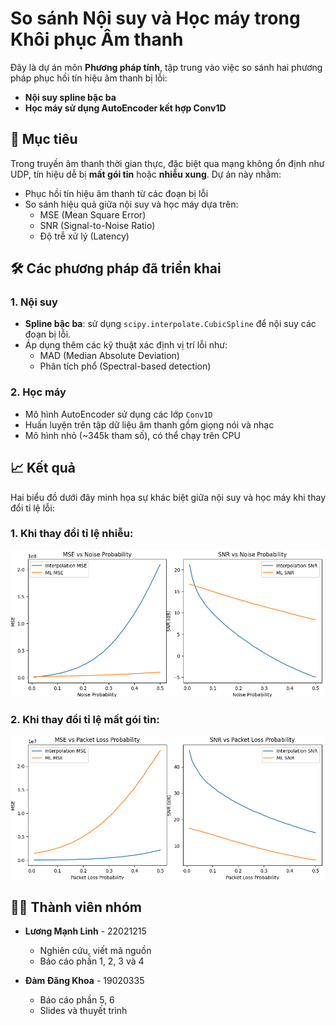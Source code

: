 # So sánh Nội suy và Học máy trong Khôi phục Âm thanh

Đây là dự án môn **Phương pháp tính**, tập trung vào việc so sánh hai phương pháp phục hồi tín hiệu âm thanh bị lỗi:

- **Nội suy spline bậc ba**
- **Học máy sử dụng AutoEncoder kết hợp Conv1D**

## 🧠 Mục tiêu

Trong truyền âm thanh thời gian thực, đặc biệt qua mạng không ổn định như UDP, tín hiệu dễ bị **mất gói tin** hoặc **nhiễu xung**. Dự án này nhằm:

- Phục hồi tín hiệu âm thanh từ các đoạn bị lỗi
- So sánh hiệu quả giữa nội suy và học máy dựa trên:
  - MSE (Mean Square Error)
  - SNR (Signal-to-Noise Ratio)
  - Độ trễ xử lý (Latency)

## 🛠️ Các phương pháp đã triển khai

### 1. Nội suy

- **Spline bậc ba**: sử dụng `scipy.interpolate.CubicSpline` để nội suy các đoạn bị lỗi.
- Áp dụng thêm các kỹ thuật xác định vị trí lỗi như:
  - MAD (Median Absolute Deviation)
  - Phân tích phổ (Spectral-based detection)

### 2. Học máy

- Mô hình AutoEncoder sử dụng các lớp `Conv1D`
- Huấn luyện trên tập dữ liệu âm thanh gồm giọng nói và nhạc
- Mô hình nhỏ (~345k tham số), có thể chạy trên CPU

## 📈 Kết quả

Hai biểu đồ dưới đây minh họa sự khác biệt giữa nội suy và học máy khi thay đổi tỉ lệ lỗi:

### 1. Khi thay đổi tỉ lệ **nhiễu**:

![Kết quả nhiễu](figures/noise.png)

### 2. Khi thay đổi tỉ lệ **mất gói tin**:

![Kết quả mất gói tin](figures/packet_loss.png)

## 👨‍🏫 Thành viên nhóm

- **Lương Mạnh Linh** - 22021215

  - Nghiên cứu, viết mã nguồn
  - Báo cáo phần 1, 2, 3 và 4

- **Đàm Đăng Khoa** - 19020335
  - Báo cáo phần 5, 6
  - Slides và thuyết trình
